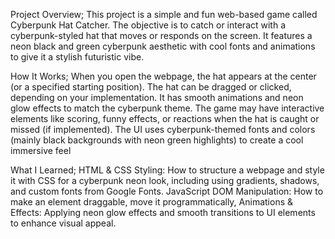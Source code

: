 Project Overview;
This project is a simple and fun web-based game called Cyberpunk Hat Catcher. The objective is to catch or interact with a cyberpunk-styled hat that moves or responds on the screen. It features a neon black and green cyberpunk aesthetic with cool fonts and animations to give it a stylish futuristic vibe.

How It Works;
When you open the webpage, the hat appears at the center (or a specified starting position).
The hat can be dragged or clicked, depending on your implementation.
It has smooth animations and neon glow effects to match the cyberpunk theme.
The game may have interactive elements like scoring, funny effects, or reactions when the hat is caught or missed (if implemented).
The UI uses cyberpunk-themed fonts and colors (mainly black backgrounds with neon green highlights) to create a cool immersive feel

What I Learned;
HTML & CSS Styling: How to structure a webpage and style it with CSS for a cyberpunk neon look, including using gradients, shadows, and custom fonts from Google Fonts.
JavaScript DOM Manipulation: How to make an element draggable, move it programmatically,
Animations & Effects: Applying neon glow effects and smooth transitions to UI elements to enhance visual appeal.
